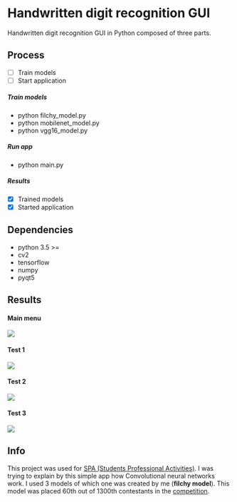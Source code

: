 # Handwritten digit recognition GUI
Handwritten digit recognition GUI in Python composed of three parts.
## Process
- [ ] Train models
- [ ] Start application

##### Train models
- python filchy_model.py
- python mobilenet_model.py
- python vgg16_model.py

##### Run app
- python main.py

##### Results
- [x] Trained models
- [x] Started application

## Dependencies
* python 3.5 >=
* cv2
* tensorflow
* numpy
* pyqt5
## Results
#### Main menu
![](show_imgs/startmenu.png)
#### Test 1
![](show_imgs/test13.png)
#### Test 2
![](show_imgs/test22.png)
#### Test 3
![](show_imgs/test33.png)
## Info
This project was used for [SPA (Students Professional Activities)](http://www.soc.cz/). I was trying to explain by this simple app how Convolutional neural networks work. I used 3 models of which one was created by me (**filchy model**). This model was placed 60th out of 1300th contestants in the [competition](https://www.kaggle.com/c/Kannada-MNIST).
